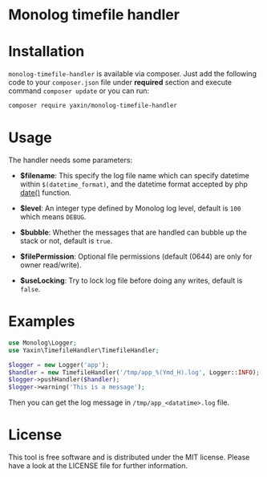 # Monolog timefile handler

# Installation

`monolog-timefile-handler` is available via composer. Just add the following code to your `composer.json` file under **required** section and execute command `composer update` or you can run:

```bash
composer require yaxin/monolog-timefile-handler
```

# Usage

The handler needs some parameters:

- **\$filename**: This specify the log file name which can specify datetime within `$(datetime_format)`, and the datetime format accepted by php [date()](http://php.net/manual/en/function.date.php) function.

- **\$level**: An integer type defined by Monolog log level, default is `100` which means `DEBUG`.

- **\$bubble**: Whether the messages that are handled can bubble up the stack or not, default is `true`.

- **\$filePermission**: Optional file permissions (default (0644) are only for owner read/write).

- **\$useLocking**: Try to lock log file before doing any writes, default is `false`.

# Examples

```php
use Monolog\Logger;
use Yaxin\TimefileHandler\TimefileHandler;

$logger = new Logger('app');
$handler = new TimefileHandler('/tmp/app_%(Ymd_H).log', Logger::INFO);
$logger->pushHandler($handler);
$logger->warning('This is a message');
```

Then you can get the log message in `/tmp/app_<datatime>.log` file.

# License

This tool is free software and is distributed under the MIT license. Please have a look at the LICENSE file for further information.

